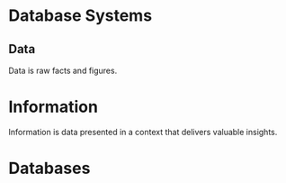 # Database Systems 

## Data 
Data is raw facts and figures. 

# Information 
Information is data presented in a context that delivers valuable insights. 

# Databases 
